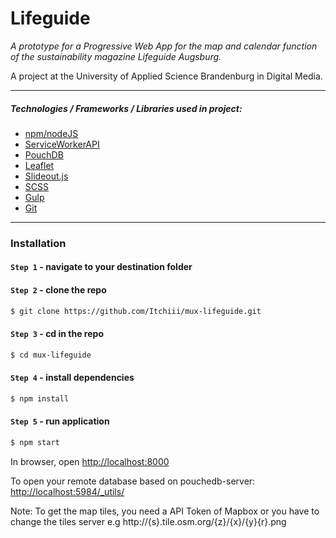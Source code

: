 # Lifeguide

*A prototype for a Progressive Web App for the map and calendar function of the sustainability magazine Lifeguide Augsburg.*

A project at the University of Applied Science Brandenburg in Digital Media.
______
##### Technologies / Frameworks / Libraries used in project:
* [npm/nodeJS](https://nodejs.org/en/)
* [ServiceWorkerAPI](https://developer.mozilla.org/en-US/docs/Web/API/Service_Worker_API)
* [PouchDB](https://pouchdb.com/)
* [Leaflet](https://leafletjs.com/)
* [Slideout.js](https://slideout.js.org/)
* [SCSS](https://sass-lang.com/)
* [Gulp](https://gulpjs.com/)
* [Git](https://git-scm.com/)
_____
### Installation

#### `Step 1` - navigate to your destination folder

#### `Step 2` - clone the repo
  
```bash
$ git clone https://github.com/Itchiii/mux-lifeguide.git
```

#### `Step 3` - cd in the repo

```bash
$ cd mux-lifeguide
```

#### `Step 4` - install dependencies

```bash
$ npm install
```

#### `Step 5` - run application

```bash
$ npm start
```

In browser, open [http://localhost:8000](http://localhost:8000)

To open your remote database based on pouchedb-server: [http://localhost:5984/_utils/](http://localhost:5984/_utils/)

Note: To get the map tiles, you need a API Token of Mapbox or you have to change the tiles server e.g http://{s}.tile.osm.org/{z}/{x}/{y}{r}.png